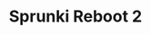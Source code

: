 ---
slug: sprunki-reboot-2-2238
title: Sprunki Reboot 2
description: "Sprunki Reboot 2 is an exciting online game. Play for free directly in your browser!"
icon: /images/popular_mods/Sprunki Reboot 2.png
url: https://wowtbc.net/sprunkin/sprunki-reboot2/index.html
previewImage: /images/popular_mods/Sprunki Reboot 2.png
type: popular mods

# SEO配置
seo:
  title: "Sprunki Reboot 2 - Play Free Online Game | Fun Browser Games"
  description: "Sprunki Reboot 2 - Play this fun online game for free in your browser. No download required!"
  ogImage: "/images/popular_mods/Sprunki Reboot 2.png"
  keywords: "sprunki-reboot-2-2238, online game, browser game, free game, popular mods game, play online"

videoUrls:
  - https://www.youtube.com/embed/example1
  - https://www.youtube.com/embed/example2

whyPlay:
  title: "Why Play Sprunki Reboot 2?"
  items:
    - "Immersive Gameplay: Sprunki Reboot 2 offers an engaging and immersive gaming experience that will keep you entertained for hours"
    - "Challenging Levels: Test your skills with increasingly difficult challenges and obstacles"
    - "Beautiful Graphics: Enjoy stunning visuals and smooth animations that bring the game world to life"
    - "Regular Updates: New content and features are added regularly to keep the game fresh and exciting"
    - "Free to Play: Experience all the fun without spending a penny"
    - "Community Features: Connect with other players, share strategies, and compete for high scores"
    - "Cross-Platform: Play on any device with a web browser, no downloads required"

features:
  title: "Key Features of Sprunki Reboot 2"
  image: "/images/popular_mods/Sprunki Reboot 2.png"
  items:
    - "Intuitive Controls: Easy to learn controls make Sprunki Reboot 2 accessible for players of all skill levels"
    - "Multiple Game Modes: Enjoy various gameplay options that provide different challenges and experiences"
    - "Character Customization: Personalize your gaming experience with unique characters and items"
    - "Achievement System: Complete special tasks to earn rewards and recognition"
    - "Leaderboards: Compete with players worldwide and see who can achieve the highest scores"

characteristics:
  title: "Game Characteristics"
  image: "/images/popular_mods/Sprunki Reboot 2.png"
  items:
    - "Genre: Popular mods game with elements of strategy and skill"
    - "Difficulty: Suitable for both casual gamers and those seeking a challenge"
    - "Play Time: Quick sessions or extended gameplay, depending on your preference"
    - "Art Style: Vibrant and engaging visuals that enhance the gaming experience"
    - "Sound Design: Immersive audio that complements the gameplay perfectly"

info: "Sprunki Reboot 2 is an exciting online game that offers players a unique and engaging gaming experience. With its intuitive controls, stunning visuals, and challenging gameplay, Sprunki Reboot 2 provides hours of entertainment for players of all ages and skill levels. Whether you're looking for a quick gaming session during a break or an extended play session, Sprunki Reboot 2 delivers an immersive experience that will keep you coming back for more. The game features multiple levels of increasing difficulty, ensuring that players are constantly challenged as they progress. With regular updates adding new content and features, Sprunki Reboot 2 remains fresh and exciting, providing endless entertainment options for its growing community of players."

howToPlayIntro: "Welcome to Sprunki Reboot 2! This guide will walk you through the basics and help you master the game. Whether you're a beginner or looking to improve your skills, these tips and instructions will enhance your gaming experience."

howToPlaySteps:
  - title: "Getting Started"
    description: "Begin your Sprunki Reboot 2 adventure by familiarizing yourself with the controls. Use your keyboard or mouse to navigate through the game interface. The tutorial will guide you through the basic mechanics and help you understand the objectives."
  - title: "Understanding the Objectives"
    description: "In Sprunki Reboot 2, your main goal is to progress through levels by completing specific objectives. Each level presents unique challenges that require different strategies and approaches."
  - title: "Mastering the Controls"
    description: "Practice using the controls to improve your precision and reaction time. Sprunki Reboot 2 requires quick reflexes and strategic thinking to overcome obstacles and defeat opponents."
  - title: "Utilizing Power-ups"
    description: "Collect power-ups throughout the game to enhance your abilities and overcome difficult challenges. Each power-up offers unique advantages that can be crucial for success."
  - title: "Developing Strategies"
    description: "As you progress in Sprunki Reboot 2, develop effective strategies for different scenarios. Analyze patterns, anticipate challenges, and adapt your approach to maximize your performance."

faq:
  title: "Frequently Asked Questions about Sprunki Reboot 2"
  items:
    - question: "Is Sprunki Reboot 2 free to play?"
      answer: "Yes, Sprunki Reboot 2 is completely free to play directly in your web browser. No downloads or purchases are required to enjoy the full game experience."
    - question: "Can I play Sprunki Reboot 2 on mobile devices?"
      answer: "Yes, Sprunki Reboot 2 is optimized for both desktop and mobile play. You can enjoy the game on any device with a web browser and internet connection."
    - question: "Are there any in-game purchases?"
      answer: "While Sprunki Reboot 2 is free to play, there may be optional in-game purchases available for cosmetic items or additional features that don't affect core gameplay."
    - question: "How often is Sprunki Reboot 2 updated?"
      answer: "The developers regularly update Sprunki Reboot 2 with new content, features, and improvements based on player feedback and game performance."
    - question: "Can I play Sprunki Reboot 2 offline?"
      answer: "Currently, Sprunki Reboot 2 requires an internet connection to play as it's a browser-based online game."
    - question: "Is Sprunki Reboot 2 suitable for children?"
      answer: "Yes, Sprunki Reboot 2 is designed to be family-friendly and suitable for players of all ages."
    - question: "How do I report bugs or issues?"
      answer: "If you encounter any problems while playing Sprunki Reboot 2, you can report them through the game's support page or contact the developers directly through their website."
    - question: "Still Have Questions?"
      answer: "If you have additional questions about Sprunki Reboot 2 that aren't covered in this FAQ, please visit our support center or contact our customer service team for assistance."
---
